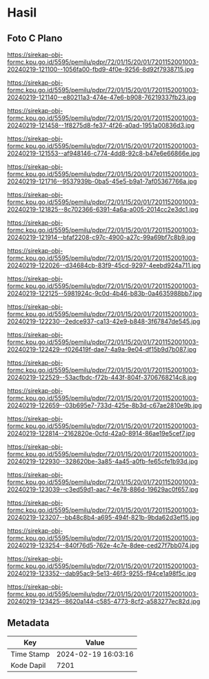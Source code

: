 # Hasil

## Foto C Plano

https://sirekap-obj-formc.kpu.go.id/5595/pemilu/pdpr/72/01/15/20/01/7201152001003-20240219-121100--1056fa00-fbd9-4f0e-9256-8d92f7938715.jpg

https://sirekap-obj-formc.kpu.go.id/5595/pemilu/pdpr/72/01/15/20/01/7201152001003-20240219-121140--e80211a3-474e-47e6-b908-76219337fb23.jpg

https://sirekap-obj-formc.kpu.go.id/5595/pemilu/pdpr/72/01/15/20/01/7201152001003-20240219-121458--1f8275d8-fe37-4f26-a0ad-1951a00836d3.jpg

https://sirekap-obj-formc.kpu.go.id/5595/pemilu/pdpr/72/01/15/20/01/7201152001003-20240219-121553--af948146-c774-4dd8-92c8-b47e6e66866e.jpg

https://sirekap-obj-formc.kpu.go.id/5595/pemilu/pdpr/72/01/15/20/01/7201152001003-20240219-121716--9537939b-0ba5-45e5-b9a1-7af05367766a.jpg

https://sirekap-obj-formc.kpu.go.id/5595/pemilu/pdpr/72/01/15/20/01/7201152001003-20240219-121825--8c702366-6391-4a6a-a005-2014cc2e3dc1.jpg

https://sirekap-obj-formc.kpu.go.id/5595/pemilu/pdpr/72/01/15/20/01/7201152001003-20240219-121914--bfaf2208-c97c-4900-a27c-99a69bf7c8b9.jpg

https://sirekap-obj-formc.kpu.go.id/5595/pemilu/pdpr/72/01/15/20/01/7201152001003-20240219-122026--d34684cb-83f9-45cd-9297-4eebd924a711.jpg

https://sirekap-obj-formc.kpu.go.id/5595/pemilu/pdpr/72/01/15/20/01/7201152001003-20240219-122125--5981924c-9c0d-4b46-b83b-0a4635988bb7.jpg

https://sirekap-obj-formc.kpu.go.id/5595/pemilu/pdpr/72/01/15/20/01/7201152001003-20240219-122230--2edce937-ca13-42e9-b848-3f67847de545.jpg

https://sirekap-obj-formc.kpu.go.id/5595/pemilu/pdpr/72/01/15/20/01/7201152001003-20240219-122429--f026419f-dae7-4a9a-9e04-df15b9d7b087.jpg

https://sirekap-obj-formc.kpu.go.id/5595/pemilu/pdpr/72/01/15/20/01/7201152001003-20240219-122529--53acfbdc-f72b-443f-804f-3706768214c8.jpg

https://sirekap-obj-formc.kpu.go.id/5595/pemilu/pdpr/72/01/15/20/01/7201152001003-20240219-122659--03b695e7-733d-425e-8b3d-c67ae2810e9b.jpg

https://sirekap-obj-formc.kpu.go.id/5595/pemilu/pdpr/72/01/15/20/01/7201152001003-20240219-122814--2162820e-0cfd-42a0-8914-86ae19e5cef7.jpg

https://sirekap-obj-formc.kpu.go.id/5595/pemilu/pdpr/72/01/15/20/01/7201152001003-20240219-122930--328620be-3a85-4a45-a0fb-fe65cfe1b93d.jpg

https://sirekap-obj-formc.kpu.go.id/5595/pemilu/pdpr/72/01/15/20/01/7201152001003-20240219-123039--c3ed59d1-aac7-4e78-886d-19629ac0f657.jpg

https://sirekap-obj-formc.kpu.go.id/5595/pemilu/pdpr/72/01/15/20/01/7201152001003-20240219-123207--bb48c8b4-a695-494f-821b-9bda62d3ef15.jpg

https://sirekap-obj-formc.kpu.go.id/5595/pemilu/pdpr/72/01/15/20/01/7201152001003-20240219-123254--840f76d5-762e-4c7e-8dee-ced27f7bb074.jpg

https://sirekap-obj-formc.kpu.go.id/5595/pemilu/pdpr/72/01/15/20/01/7201152001003-20240219-123352--dab95ac9-5e13-46f3-9255-f94ce1a98f5c.jpg

https://sirekap-obj-formc.kpu.go.id/5595/pemilu/pdpr/72/01/15/20/01/7201152001003-20240219-123425--8620a144-c585-4773-8cf2-a583277ec82d.jpg


## Metadata

| Key        | Value               |
| ---------- | ------------------- |
| Time Stamp | 2024-02-19 16:03:16 |
| Kode Dapil | 7201                |



